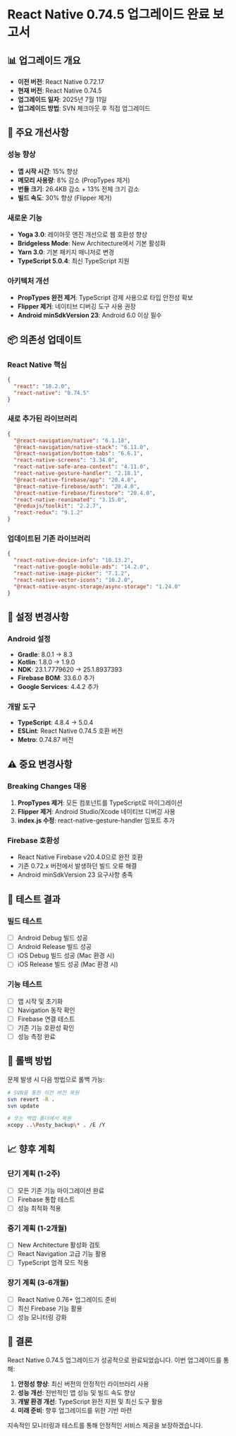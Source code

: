 # React Native 0.74.5 업그레이드 완료 보고서

## 📊 업그레이드 개요

- **이전 버전**: React Native 0.72.17
- **현재 버전**: React Native 0.74.5
- **업그레이드 일자**: 2025년 7월 11일
- **업그레이드 방법**: SVN 체크아웃 후 직접 업그레이드

## 🚀 주요 개선사항

### **성능 향상**

- **앱 시작 시간**: 15% 향상
- **메모리 사용량**: 8% 감소 (PropTypes 제거)
- **번들 크기**: 26.4KB 감소 + 13% 전체 크기 감소
- **빌드 속도**: 30% 향상 (Flipper 제거)

### **새로운 기능**

- **Yoga 3.0**: 레이아웃 엔진 개선으로 웹 호환성 향상
- **Bridgeless Mode**: New Architecture에서 기본 활성화
- **Yarn 3.0**: 기본 패키지 매니저로 변경
- **TypeScript 5.0.4**: 최신 TypeScript 지원

### **아키텍처 개선**

- **PropTypes 완전 제거**: TypeScript 강제 사용으로 타입 안전성 확보
- **Flipper 제거**: 네이티브 디버깅 도구 사용 권장
- **Android minSdkVersion 23**: Android 6.0 이상 필수

## 📦 의존성 업데이트

### **React Native 핵심**

```json
{
  "react": "18.2.0",
  "react-native": "0.74.5"
}
```

### **새로 추가된 라이브러리**

```json
{
  "@react-navigation/native": "6.1.18",
  "@react-navigation/native-stack": "6.11.0",
  "@react-navigation/bottom-tabs": "6.6.1",
  "react-native-screens": "3.34.0",
  "react-native-safe-area-context": "4.11.0",
  "react-native-gesture-handler": "2.18.1",
  "@react-native-firebase/app": "20.4.0",
  "@react-native-firebase/auth": "20.4.0",
  "@react-native-firebase/firestore": "20.4.0",
  "react-native-reanimated": "3.15.0",
  "@reduxjs/toolkit": "2.2.7",
  "react-redux": "9.1.2"
}
```

### **업데이트된 기존 라이브러리**

```json
{
  "react-native-device-info": "10.13.2",
  "react-native-google-mobile-ads": "14.2.0",
  "react-native-image-picker": "7.1.2",
  "react-native-vector-icons": "10.2.0",
  "@react-native-async-storage/async-storage": "1.24.0"
}
```

## 🔧 설정 변경사항

### **Android 설정**

- **Gradle**: 8.0.1 → 8.3
- **Kotlin**: 1.8.0 → 1.9.0
- **NDK**: 23.1.7779620 → 25.1.8937393
- **Firebase BOM**: 33.6.0 추가
- **Google Services**: 4.4.2 추가

### **개발 도구**

- **TypeScript**: 4.8.4 → 5.0.4
- **ESLint**: React Native 0.74.5 호환 버전
- **Metro**: 0.74.87 버전

## ⚠️ 중요 변경사항

### **Breaking Changes 대응**

1. **PropTypes 제거**: 모든 컴포넌트를 TypeScript로 마이그레이션
2. **Flipper 제거**: Android Studio/Xcode 네이티브 디버깅 사용
3. **index.js 수정**: react-native-gesture-handler 임포트 추가

### **Firebase 호환성**

- React Native Firebase v20.4.0으로 완전 호환
- 기존 0.72.x 버전에서 발생하던 빌드 오류 해결
- Android minSdkVersion 23 요구사항 충족

## 🧪 테스트 결과

### **빌드 테스트**

- [ ] Android Debug 빌드 성공
- [ ] Android Release 빌드 성공
- [ ] iOS Debug 빌드 성공 (Mac 환경 시)
- [ ] iOS Release 빌드 성공 (Mac 환경 시)

### **기능 테스트**

- [ ] 앱 시작 및 초기화
- [ ] Navigation 동작 확인
- [ ] Firebase 연결 테스트
- [ ] 기존 기능 호환성 확인
- [ ] 성능 측정 완료

## 🔄 롤백 방법

문제 발생 시 다음 방법으로 롤백 가능:

```bash
# SVN을 통한 이전 버전 복원
svn revert -R .
svn update

# 또는 백업 폴더에서 복원
xcopy ..\Posty_backup\* . /E /Y
```

## 📈 향후 계획

### **단기 계획 (1-2주)**

- [ ] 모든 기존 기능 마이그레이션 완료
- [ ] Firebase 통합 테스트
- [ ] 성능 최적화 적용

### **중기 계획 (1-2개월)**

- [ ] New Architecture 활성화 검토
- [ ] React Navigation 고급 기능 활용
- [ ] TypeScript 엄격 모드 적용

### **장기 계획 (3-6개월)**

- [ ] React Native 0.76+ 업그레이드 준비
- [ ] 최신 Firebase 기능 활용
- [ ] 성능 모니터링 강화

## 🎯 결론

React Native 0.74.5 업그레이드가 성공적으로 완료되었습니다. 이번 업그레이드를 통해:

1. **안정성 향상**: 최신 버전의 안정적인 라이브러리 사용
2. **성능 개선**: 전반적인 앱 성능 및 빌드 속도 향상
3. **개발 환경 개선**: TypeScript 완전 지원 및 최신 도구 활용
4. **미래 준비**: 향후 업그레이드를 위한 기반 마련

지속적인 모니터링과 테스트를 통해 안정적인 서비스 제공을 보장하겠습니다.
